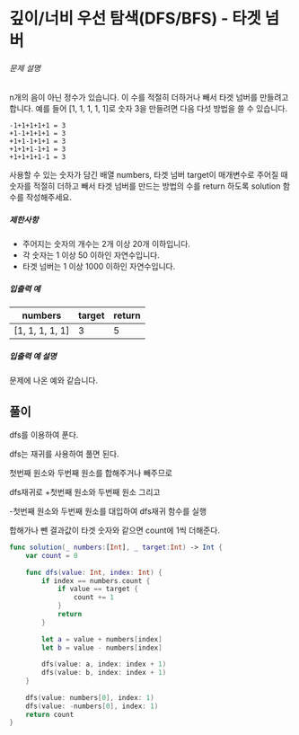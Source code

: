 # 깊이/너비 우선 탐색(DFS/BFS) - 타겟 넘버

###### 문제 설명

n개의 음이 아닌 정수가 있습니다. 이 수를 적절히 더하거나 빼서 타겟 넘버를 만들려고 합니다. 예를 들어 [1, 1, 1, 1, 1]로 숫자 3을 만들려면 다음 다섯 방법을 쓸 수 있습니다.

```
-1+1+1+1+1 = 3
+1-1+1+1+1 = 3
+1+1-1+1+1 = 3
+1+1+1-1+1 = 3
+1+1+1+1-1 = 3
```

사용할 수 있는 숫자가 담긴 배열 numbers, 타겟 넘버 target이 매개변수로 주어질 때 숫자를 적절히 더하고 빼서 타겟 넘버를 만드는 방법의 수를 return 하도록 solution 함수를 작성해주세요.

##### 제한사항

- 주어지는 숫자의 개수는 2개 이상 20개 이하입니다.
- 각 숫자는 1 이상 50 이하인 자연수입니다.
- 타겟 넘버는 1 이상 1000 이하인 자연수입니다.

##### 입출력 예

| numbers         | target | return |
| --------------- | ------ | ------ |
| [1, 1, 1, 1, 1] | 3      | 5      |

##### 입출력 예 설명

문제에 나온 예와 같습니다.

## 풀이

dfs를 이용하여 푼다.

dfs는 재귀를 사용하여 풀면 된다. 

첫번째 원소와 두번째 원소를 합해주거나 빼주므로

dfs재귀로 +첫번째 원소와 두번째 원소 그리고

-첫번째 원소와 두번째 원소를 대입하여 dfs재귀 함수를 실행

합해가나 뺀 결과값이 타겟 숫자와 같으면 count에 1씩 더해준다.

```swift
func solution(_ numbers:[Int], _ target:Int) -> Int {
    var count = 0
    
    func dfs(value: Int, index: Int) {
        if index == numbers.count {
            if value == target {
                count += 1
            }
            return
        }
        
        let a = value + numbers[index]
        let b = value - numbers[index]
        
        dfs(value: a, index: index + 1)
        dfs(value: b, index: index + 1)
    }
    
    dfs(value: numbers[0], index: 1)
    dfs(value: -numbers[0], index: 1)
    return count
}
```

